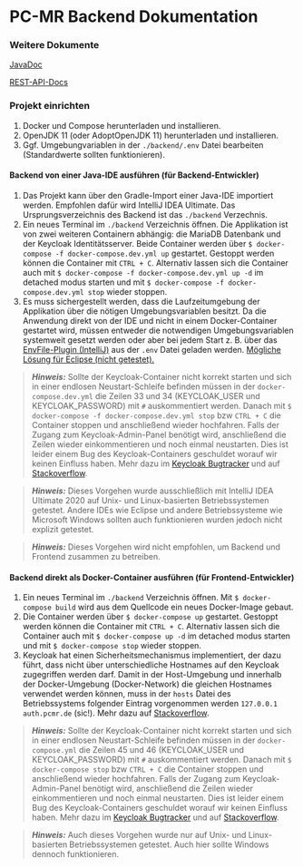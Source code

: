 # PC-MR Backend Dokumentation

### Weitere Dokumente
[JavaDoc](./docs/javadoc/index.html)

[REST-API-Docs](./docs/rest-api/index.html)


### Projekt einrichten

1. Docker und Compose herunterladen und installieren.
3. OpenJDK 11 (oder AdoptOpenJDK 11) herunterladen und installieren.
2. Ggf. Umgebungvariablen in der `./backend/.env` Datei bearbeiten (Standardwerte sollten funktionieren).

#### Backend von einer Java-IDE ausführen (für Backend-Entwickler)
1. Das Projekt kann über den Gradle-Import einer Java-IDE importiert werden. Empfohlen dafür wird IntelliJ IDEA Ultimate.
   Das Ursprungsverzeichnis des Backend ist das `./backend` Verzechnis.
2. Ein neues Terminal im `./backend` Verzeichnis öffnen.
   Die Applikation ist von zwei weiteren Containern abhängig:
   die MariaDB Datenbank und der Keycloak Identitätsserver.
   Beide Container werden über `$ docker-compose -f docker-compose.dev.yml up` gestartet.
   Gestoppt werden können die Container mit `CTRL + C`.
   Alternativ lassen sich die Container auch mit `$ docker-compose -f docker-compose.dev.yml up -d`
   im detached modus starten und mit `$ docker-compose -f docker-compose.dev.yml stop` wieder stoppen.
3. Es muss sichergestellt werden, dass die Laufzeitumgebung der Applikation über die nötigen Umgebungsvariablen besitzt.
   Da die Anwendung direkt von der IDE und nicht in einem Docker-Container gestartet wird, müssen entweder die notwendigen
   Umgebungsvariablen systemweit gesetzt werden oder aber bei jedem Start z. B. über das [EnvFile-Plugin (IntelliJ)](https://plugins.jetbrains.com/plugin/7861-envfile) aus der `.env` Datei geladen werden.
   [Mögliche Lösung für Eclipse (nicht getestet).](https://help.eclipse.org/2020-09/index.jsp?topic=%2Forg.eclipse.cdt.doc.user%2Ftasks%2Fcdt_t_run_env.htm)


> **_Hinweis:_**  Sollte der Keycloak-Container nicht korrekt starten und sich in einer endlosen Neustart-Schleife befinden müssen
> in der `docker-compose.dev.yml` die Zeilen 33 und 34 (KEYCLOAK_USER und KEYCLOAK_PASSWORD) mit `#` auskommentiert werden. 
> Danach mit `$ docker-compose -f docker-compose.dev.yml stop` bzw `CTRL + C` die Container stoppen und anschließend wieder hochfahren.
> Falls der Zugang zum Keycloak-Admin-Panel benötigt wird, anschließend die Zeilen wieder einkommentieren und noch einmal neustarten.
> Dies ist leider einem Bug des Keycloak-Containers geschuldet worauf wir keinen Einfluss haben. Mehr dazu im
> [Keycloak Bugtracker](https://issues.redhat.com/browse/KEYCLOAK-13094) und auf 
> [Stackoverflow](https://stackoverflow.com/questions/59599620/keycloak-8-user-with-username-admin-already-added).
 
> **_Hinweis:_**  Dieses Vorgehen wurde ausschließlich mit IntelliJ IDEA Ultimate 2020 auf Unix- und Linux-basierten Betriebssystemen getestet.
> Andere IDEs wie Eclipse und andere Betriebssysteme wie Microsoft Windows sollten auch funktionieren wurden jedoch nicht explizit getestet.

> **_Hinweis:_** Dieses Vorgehen wird nicht empfohlen, um Backend und Frontend zusammen zu betreiben.

#### Backend direkt als Docker-Container ausführen (für Frontend-Entwickler)
1. Ein neues Terminal im `./backend` Verzeichnis öffnen. Mit `$ docker-compose build` wird aus dem Quellcode
   ein neues Docker-Image gebaut.
2. Die Container werden über `$ docker-compose up` gestartet.
   Gestoppt werden können die Container mit `CTRL + C`.
   Alternativ lassen sich die Container auch mit `$ docker-compose up -d`
   im detached modus starten und mit `$ docker-compose stop` wieder stoppen.
3. Keycloak hat einen Sicherheitsmechanismus implementiert, der dazu führt, dass nicht über unterschiedliche Hostnames
   auf den Keycloak zugegriffen werden darf. Damit in der Host-Umgebung und innerhalb der Docker-Umgebung (Docker-Network)
   die gleichen Hostnames verwendet werden können, muss in der `hosts` Datei des Betriebssystems folgender Eintrag vorgenommen
   werden `127.0.0.1 auth.pcmr.de`  (sic!). Mehr dazu auf [Stackoverflow](https://stackoverflow.com/questions/57213611/keycloak-and-spring-boot-web-app-in-dockerized-environment?rq=1).

> **_Hinweis:_**  Sollte der Keycloak-Container nicht korrekt starten und sich in einer endlosen Neustart-Schleife befinden müssen
> in der `docker-compose.yml` die Zeilen 45 und 46 (KEYCLOAK_USER und KEYCLOAK_PASSWORD) mit `#` auskommentiert werden. 
> Danach mit `$ docker-compose stop` bzw `CTRL + C` die Container stoppen und anschließend wieder hochfahren.
> Falls der Zugang zum Keycloak-Admin-Panel benötigt wird, anschließend die Zeilen wieder einkommentieren und noch einmal neustarten.
> Dies ist leider einem Bug des Keycloak-Containers geschuldet worauf wir keinen Einfluss haben. Mehr dazu im
> [Keycloak Bugtracker](https://issues.redhat.com/browse/KEYCLOAK-13094) und auf 
> [Stackoverflow](https://stackoverflow.com/questions/59599620/keycloak-8-user-with-username-admin-already-added).
 
> **_Hinweis:_** Auch dieses Vorgehen wurde nur auf Unix- und Linux-basierten Betriebssystemen getestet.
> Auch hier sollte Windows dennoch funktionieren.